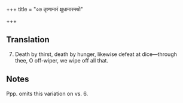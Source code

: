 +++
title = "०७ तृष्णामारं क्षुधामारमथो"

+++
## Translation
7. Death by thirst, death by hunger, likewise defeat at dice—through  
thee, O off-wiper, we wipe off all that.

## Notes
Ppp. omits this variation on vs. 6.
